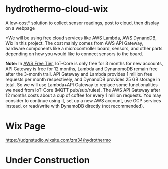# hydrothermo-cloud-wix
A low-cost* solution to collect sensor readings, post to cloud, then display on a webpage

*We will be using free cloud services like AWS Lambda, AWS DynanoDB, Wix in this project. The cost mainly comes from AWS API Gateway, hardware components like a microcontroller board, sensors, and other parts depending on how you would like to connect sensors to the board.


**Note:**
In [AWS Free Tier](https://aws.amazon.com/free/), IoT-Core is only free for 3 months for new accounts, API Gateway is free for 12 months, Lambda and DynanomoDB remain free after the 3-month trail. 
API Gateway and Lambda provides 1 million free requests per month respectively, and DynanoDB provides 25 GB storage in total. So we will use Lambda+API Gateway to replace some functionalities we need from IoT-Core (MQTT pub/sub/rules). 
The AWS API Gateway after 12 months costs about a cup of coffee for every 1 million requests. You may consider to continue using it, set up a new AWS account, use GCP services instead, or read/write with DynamoDB directly (not recommended).

# Wix Page
https://udgnstudio.wixsite.com/zm34/hydrothermo

# Under Construction
